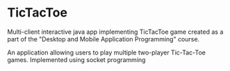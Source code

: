 # TicTacToe
Multi-client interactive java app implementing TicTacToe game created as a part of the "Desktop and Mobile Application Programming" course.



An application allowing users to play multiple two-player Tic-Tac-Toe games.
Implemented using socket programming
